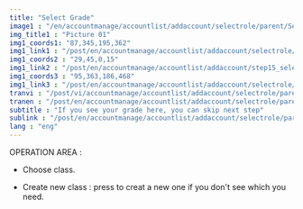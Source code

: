 ```yaml
---
title: "Select Grade"
image1 : "/en/accountmanage/accountlist/addaccount/selectrole/parent/SelectClass.png"
img_title1 : "Picture 01"
img1_coords1: "87,345,195,362"
img1_link1 : "/post/en/accountmanage/accountlist/addaccount/selectrole/parent/selectclass/step33_create_new_grade/"
img1_coords2 : "29,45,0,15"
img1_link2 : "/post/en/accountmanage/accountlist/addaccount/step15_select_role/"
img1_coords3 : "95,363,186,468"
img1_link3 : "/post/en/accountmanage/accountlist/addaccount/selectrole/parent/selectclass/step34_2_1/"
tranvi : "/post/vi/accountmanage/accountlist/addaccount/selectrole/parent/step32_select_class/"
tranen : "/post/en/accountmanage/accountlist/addaccount/selectrole/parent/step32_select_class/"
subtitle : "If you see your grade here, you can skip next step"
sublink : "/post/en/accountmanage/accountlist/addaccount/selectrole/parent/selectclass/step34_2_1/"
lang : "eng"
---
```

OPERATION AREA :

- Choose class.

- Create new class : press to creat a new one if you don't see which you need.

